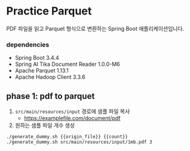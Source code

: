 # Practice Parquet

PDF 파일을 읽고 Parquet 형식으로 변환하는 Spring Boot 애플리케이션입니다.

### dependencies

- Spring Boot 3.4.4
- Spring AI Tika Document Reader 1.0.0-M6
- Apache Parquet 1.13.1
- Apache Hadoop Client 3.3.6

## phase 1: pdf to parquet

1. `src/main/resources/input` 경로에 샘플 파일 복사
    - https://examplefile.com/document/pdf
2. 원하는 샘플 파일 개수 생성

```shell
./generate_dummy.sh {{origin_file}} {{count}}
./generate_dummy.sh src/main/resources/input/1mb.pdf 3
```

